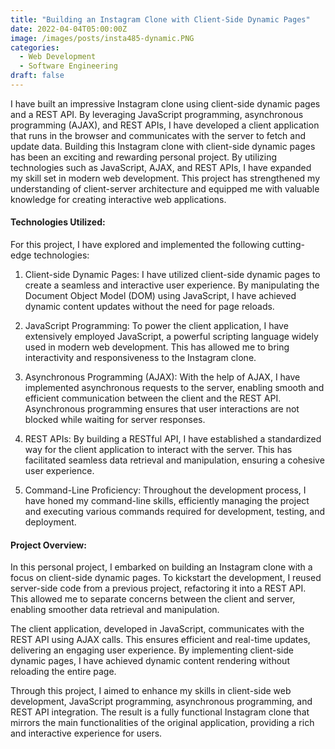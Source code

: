 ```yaml
---
title: "Building an Instagram Clone with Client-Side Dynamic Pages"
date: 2022-04-04T05:00:00Z
image: /images/posts/insta485-dynamic.PNG
categories:
  - Web Development
  - Software Engineering
draft: false
---
```


I have built an impressive Instagram clone using client-side dynamic pages and a REST API. By leveraging JavaScript programming, asynchronous programming (AJAX), and REST APIs, I have developed a client application that runs in the browser and communicates with the server to fetch and update data. Building this Instagram clone with client-side dynamic pages has been an exciting and rewarding personal project. By utilizing technologies such as JavaScript, AJAX, and REST APIs, I have expanded my skill set in modern web development. This project has strengthened my understanding of client-server architecture and equipped me with valuable knowledge for creating interactive web applications.

#### Technologies Utilized:

For this project, I have explored and implemented the following cutting-edge technologies:

1. Client-side Dynamic Pages: I have utilized client-side dynamic pages to create a seamless and interactive user experience. By manipulating the Document Object Model (DOM) using JavaScript, I have achieved dynamic content updates without the need for page reloads.

2. JavaScript Programming: To power the client application, I have extensively employed JavaScript, a powerful scripting language widely used in modern web development. This has allowed me to bring interactivity and responsiveness to the Instagram clone.

3. Asynchronous Programming (AJAX): With the help of AJAX, I have implemented asynchronous requests to the server, enabling smooth and efficient communication between the client and the REST API. Asynchronous programming ensures that user interactions are not blocked while waiting for server responses.

4. REST APIs: By building a RESTful API, I have established a standardized way for the client application to interact with the server. This has facilitated seamless data retrieval and manipulation, ensuring a cohesive user experience.

5. Command-Line Proficiency: Throughout the development process, I have honed my command-line skills, efficiently managing the project and executing various commands required for development, testing, and deployment.

#### Project Overview:

In this personal project, I embarked on building an Instagram clone with a focus on client-side dynamic pages. To kickstart the development, I reused server-side code from a previous project, refactoring it into a REST API. This allowed me to separate concerns between the client and server, enabling smoother data retrieval and manipulation.

The client application, developed in JavaScript, communicates with the REST API using AJAX calls. This ensures efficient and real-time updates, delivering an engaging user experience. By implementing client-side dynamic pages, I have achieved dynamic content rendering without reloading the entire page.

Through this project, I aimed to enhance my skills in client-side web development, JavaScript programming, asynchronous programming, and REST API integration. The result is a fully functional Instagram clone that mirrors the main functionalities of the original application, providing a rich and interactive experience for users.
